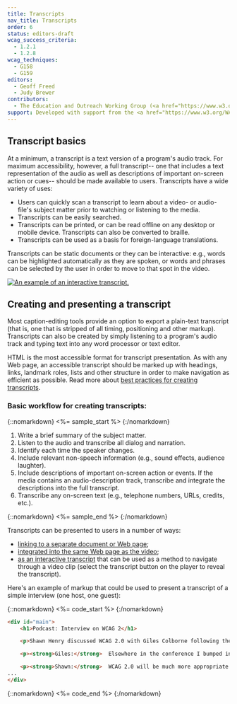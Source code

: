 ```yaml
---
title: Transcripts
nav_title: Transcripts
order: 6
status: editors-draft
wcag_success_criteria:
  - 1.2.1
  - 1.2.8
wcag_techniques:
  - G158
  - G159
editors:
  - Geoff Freed
  - Judy Brewer
contributors:
  - The Education and Outreach Working Group (<a href="https://www.w3.org/WAI/EO/">EOWG</a>)
support: Developed with support from the <a href="https://www.w3.org/WAI/WCAGTA/">U.S. Access Board, WCAG TA Project</a>
---
```


## Transcript basics

At a minimum, a transcript is a text version of a program's audio track. For maximum accessibility, however, a full transcript-- one that includes a text representation of the audio as well as descriptions of important on-screen action or cues-- should be made available to users.  Transcripts have a wide variety of uses:

-   Users can quickly scan a transcript to learn about a video- or audio-file's subject matter prior to watching or listening to the media.
-   Transcripts can be easily searched.
-   Transcripts can be printed, or can be read offline on any desktop or mobile device.  Transcripts can also be converted to braille. 
-   Transcripts can be used as a basis for foreign-language translations.

Transcripts can be static documents or they can be interactive: e.g.,
words can be highlighted automatically as they are spoken, or words and phrases can
be selected by the user in order to move to that spot in the video.

[![An example of an interactive transcript.](xcr_perspectives.png)](https://www.w3.org/WAI/perspectives/keyboard.html)

## Creating and presenting a transcript

Most caption-editing tools provide an option to export a plain-text
transcript (that is, one that is stripped of all timing, positioning and
other markup). Transcripts can also be created by simply listening to a
program's audio track and typing text into any word processor or text
editor.

HTML is the most accessible format for transcript presentation. As with
any Web page, an accessible transcript should be marked up with
headings, links, landmark roles, lists and other structure in order to
make navigation as efficient as possible. Read
more about [best practices for creating
transcripts](http://www.uiaccess.com/transcripts/transcripts_on_the_web.html#best).

### Basic workflow for creating transcripts:

{::nomarkdown}
<%= sample_start %>
{:/nomarkdown}

1.  Write a brief summary of the subject matter.
2.  Listen to the audio and transcribe all dialog and narration.
3.  Identify each time the speaker changes.
4.  Include relevant non-speech information (e.g., sound effects,
    audience laughter).
5.  Include descriptions of important on-screen action or events.  If the media contains an audio-description track, transcribe and integrate the descriptions into the full transcript.
6.  Transcribe any on-screen text (e.g., telephone numbers, URLs,
    credits, etc.).

{::nomarkdown}
<%= sample_end %>
{:/nomarkdown}


Transcripts can be presented to users in a number of ways:

-   [linking to a separate document or Web
    page](https://www.w3.org/WAI/highlights/200606wcag2interview.html);
-   [integrated into the same Web page as the
    video](https://www.commoncraft.com/video/rss);
-   [as an interactive
    transcript](https://www.w3.org/WAI/perspectives/contrast.html)
    that can be used as a method to navigate through a video clip (select the transcript button on the player to reveal the transcript).

Here's an example of markup that could be used to present a transcript
of a simple interview (one host, one guest):

{::nomarkdown}
<%= code_start %>
{:/nomarkdown}

~~~html
<div id="main">
    <h1>Podcast: Interview on WCAG 2</h1>

    <p>Shawn Henry discussed WCAG 2.0 with Giles Colborne following the UPA conference in June, 2006.</p>

    <p><strong>Giles:</strong>  Elsewhere in the conference I bumped into Shawn Henry of the World Wide Web Consortium, the guiding body of the Web. I called her after the conference to ask about the new guidelines from the Web Accessibility Initiative, or WAI, known as WCAG 2.0. I began by asking her why we needed an update when most people haven't yet got to grips with the current guidelines.</p>

    <p><strong>Shawn:</strong>  WCAG 2.0 will be much more appropriate for current and future Web development.  WCAG 1.0 was finalized in May of 1999 and it focused on HTML. Obviously a lot has changed since then. WCAG 2.0 is focused on applying more broadly to different technologies and is updated for the state of Web technology currently, as well as designed so that it can apply more relevantly as technology develops in the future.</p>
...
</div>
~~~

{::nomarkdown}
<%= code_end %>
{:/nomarkdown}
